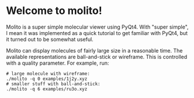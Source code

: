 # Welcome to molito!
Molito is a super simple molecular viewer using PyQt4.
With "super simple", I mean it was implemented as a quick tutorial to
get familiar with PyQt4, but it turned out to be somewhat useful.

Molito can display molecules of fairly large size in a reasonable time.
The available representations are ball-and-stick or wireframe. This is
controlled with a quality parameter. For example, run:

```
# large molecule with wireframe:
./molito -q 0 examples/1j2y.xyz
# smaller stuff with ball-and-stick:
./molito -q 6 examples/ru3o.xyz
```
